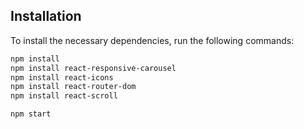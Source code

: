 ## Installation

To install the necessary dependencies, run the following commands:

```bash
npm install
npm install react-responsive-carousel
npm install react-icons
npm install react-router-dom
npm install react-scroll

npm start